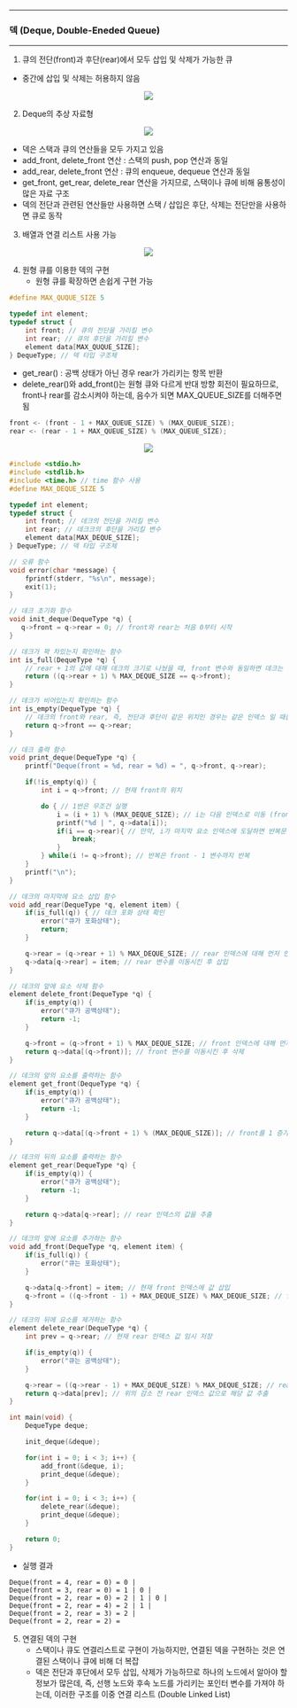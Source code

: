 -----
### 덱 (Deque, Double-Eneded Queue)
-----
1. 큐의 전단(front)과 후단(rear)에서 모두 삽입 및 삭제가 가능한 큐
  - 중간에 삽입 및 삭제는 허용하지 않음
<div align="center">
<img src="https://github.com/user-attachments/assets/cfab0db4-b08f-40c1-9820-1e4ae55e1779">
</div>

2. Deque의 추상 자료형
<div align="center">
<img src="https://github.com/user-attachments/assets/b2eda40c-3cdc-4eeb-9827-1dfbb169104a">
</div>

  - 덱은 스택과 큐의 연산들을 모두 가지고 있음
  - add_front, delete_front 연산 : 스택의 push, pop 연산과 동일
  - add_rear, delete_front 연산 : 큐의 enqueue, dequeue 연산과 동일
  - get_front, get_rear, delete_rear 연산을 가지므로, 스택이나 큐에 비해 융통성이 많은 자료 구조
  - 덱의 전단과 관련된 연산들만 사용하면 스택 / 삽입은 후단, 삭제는 전단만을 사용하면 큐로 동작

3. 배열과 연결 리스트 사용 가능
<div align="center">
<img src="https://github.com/user-attachments/assets/fa4cc3dd-30b3-4e4e-8674-0020cdc05242">
</div>

4. 원형 큐를 이용한 덱의 구현
   - 원형 큐를 확장하면 손쉽게 구현 가능
```c
#define MAX_QUQUE_SIZE 5

typedef int element;
typedef struct {
    int front; // 큐의 전단을 가리킬 변수
    int rear; // 큐의 후단을 가리킬 변수
    element data[MAX_QUQUE_SIZE]; 
} DequeType; // 덱 타입 구조체
```

  - get_rear() : 공백 상태가 아닌 경우 rear가 가리키는 항목 반환
  - delete_rear()와 add_front()는 원형 큐와 다르게 반대 방향 회전이 필요하므로, front나 rear를 감소시켜야 하는데, 음수가 되면 MAX_QUEUE_SIZE를 더해주면 됨
```c
front <- (front - 1 + MAX_QUEUE_SIZE) % (MAX_QUEUE_SIZE);
rear <- (rear - 1 + MAX_QUEUE_SIZE) % (MAX_QUEUE_SIZE);
```
<div align="center">
<img src="https://github.com/user-attachments/assets/5a3d5be5-5b13-4c44-88c2-1ffae0118cc1">
</div>

```c
#include <stdio.h>
#include <stdlib.h>
#include <time.h> // time 함수 사용
#define MAX_DEQUE_SIZE 5

typedef int element;
typedef struct {
    int front; // 데크의 전단을 가리킬 변수
    int rear; // 데크크의 후단을 가리킬 변수
    element data[MAX_DEQUE_SIZE]; 
} DequeType; // 덱 타입 구조체

// 오류 함수
void error(char *message) {
    fprintf(stderr, "%s\n", message);
    exit(1);
}

// 데크 초기화 함수
void init_deque(DequeType *q) {
   q->front = q->rear = 0; // front와 rear는 처음 0부터 시작
}

// 데크가 꽉 차있는지 확인하는 함수
int is_full(DequeType *q) {
    // rear + 1의 값에 대해 데크의 크기로 나눴을 때, front 변수와 동일하면 데크는 꽉 차있는 것
    return ((q->rear + 1) % MAX_DEQUE_SIZE == q->front);
}

// 데크가 비어있는지 확인하는 함수
int is_empty(DequeType *q) {
    // 데크의 front와 rear, 즉, 전단과 후단이 같은 위치인 경우는 같은 인덱스 일 때를 의미
    return q->front == q->rear;
}

// 데크 출력 함수
void print_deque(DequeType *q) {
    printf("Deque(front = %d, rear = %d) = ", q->front, q->rear);

    if(!is_empty(q)) {
        int i = q->front; // 현재 front의 위치

        do { // 1번은 무조건 실행
            i = (i + 1) % (MAX_DEQUE_SIZE); // i는 다음 인덱스로 이동 (front는 첫 요소의 앞에 위치하므로)
            printf("%d | ", q->data[i]);
            if(i == q->rear){ // 만약, i가 마지막 요소 인덱스에 도달하면 반복문 종료
                break;
            }
        } while(i != q->front); // 반복은 front - 1 변수까지 반복
    }
    printf("\n");
}

// 데크의 마지막에 요소 삽입 함수
void add_rear(DequeType *q, element item) {
    if(is_full(q)) { // 데크 포화 상태 확인
        error("큐가 포화상태");
        return;
    }

    q->rear = (q->rear + 1) % MAX_DEQUE_SIZE; // rear 인덱스에 대해 먼저 인덱스 증가
    q->data[q->rear] = item; // rear 변수를 이동시킨 후 삽입
}

// 데크의 앞에 요소 삭제 함수
element delete_front(DequeType *q) {
    if(is_empty(q)) {
        error("큐가 공백상태");
        return -1;
    }

    q->front = (q->front + 1) % MAX_DEQUE_SIZE; // front 인덱스에 대해 먼저 인덱스 증가
    return q->data[(q->front)]; // front 변수를 이동시킨 후 삭제
}

// 데크의 앞의 요소를 출력하는 함수
element get_front(DequeType *q) {
    if(is_empty(q)) {
        error("큐가 공백상태");
        return -1;
    }

    return q->data[(q->front + 1) % (MAX_DEQUE_SIZE)]; // front를 1 증가 시킨 후, 데크 크기로 나누면, front 요소의 값 추출출
}

// 데크의 뒤의 요소를 출력하는 함수
element get_rear(DequeType *q) {
    if(is_empty(q)) {
        error("큐가 공백상태");
        return -1;
    }

    return q->data[q->rear]; // rear 인덱스의 값을 추출
}

// 데크의 앞에 요소를 추가하는 함수
void add_front(DequeType *q, element item) {
    if(is_full(q)) {
        error("큐는 포화상태");
    }

    q->data[q->front] = item; // 현재 front 인덱스에 값 삽입
    q->front = ((q->front - 1) + MAX_DEQUE_SIZE) % MAX_DEQUE_SIZE; // front 인덱스 1 감소
}

// 데크의 뒤에 요소를 제거하는 함수
element delete_rear(DequeType *q) {
    int prev = q->rear; // 현재 rear 인덱스 값 임시 저장

    if(is_empty(q)) {
        error("큐는 공백상태");
    }

    q->rear = ((q->rear - 1) + MAX_DEQUE_SIZE) % MAX_DEQUE_SIZE; // rear 인덱스 1 감소
    return q->data[prev]; // 위의 감소 전 rear 인덱스 값으로 해당 값 추출
}

int main(void) {
    DequeType deque;

    init_deque(&deque);

    for(int i = 0; i < 3; i++) {
        add_front(&deque, i);
        print_deque(&deque);
    }

    for(int i = 0; i < 3; i++) {
        delete_rear(&deque);
        print_deque(&deque);
    }

    return 0;
}
```
  - 실행 결과
```
Deque(front = 4, rear = 0) = 0 | 
Deque(front = 3, rear = 0) = 1 | 0 | 
Deque(front = 2, rear = 0) = 2 | 1 | 0 | 
Deque(front = 2, rear = 4) = 2 | 1 | 
Deque(front = 2, rear = 3) = 2 | 
Deque(front = 2, rear = 2) = 
```

5. 연결된 덱의 구현
   - 스택이나 큐도 연결리스트로 구현이 가능하지만, 연결된 덱을 구현하는 것은 연결된 스택이나 큐에 비해 더 복잡
   - 덱은 전단과 후단에서 모두 삽입, 삭제가 가능하므로 하나의 노드에서 알아야 할 정보가 많은데, 즉, 선행 노드와 후속 노드를 가리키는 포인터 변수를 가져야 하는데, 이러한 구조를 이중 연결 리스트 (Double Linked List)
